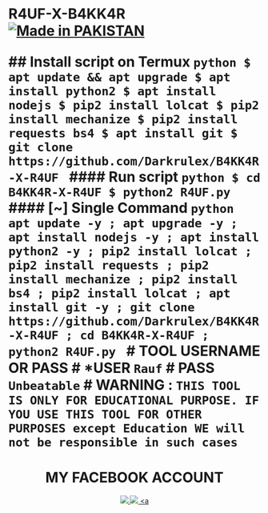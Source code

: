 # R4UF-X-B4KK4R <a href="#"><img title="Made in PAKISTAN" src="https://img.shields.io/badge/R4UF%20X-B4KK4R-green?colorA=%23ff0000&colorB=%23017e40&style=for-the-badge"></a> </p> ## Install script on Termux ```python $ apt update && apt upgrade $ apt install python2 $ apt install nodejs $ pip2 install lolcat $ pip2 install mechanize $ pip2 install requests bs4 $ apt install git $ git clone https://github.com/Darkrulex/B4KK4R-X-R4UF ``` #### Run script ```python $ cd B4KK4R-X-R4UF $ python2 R4UF.py ``` #### [~] Single Command ```python apt update -y ; apt upgrade -y ; apt install nodejs -y ; apt install python2 -y ; pip2 install lolcat ; pip2 install requests ; pip2 install mechanize ; pip2 install bs4 ; pip2 install lolcat ; apt install git -y ; git clone https://github.com/Darkrulex/B4KK4R-X-R4UF ; cd B4KK4R-X-R4UF ; python2 R4UF.py ``` # TOOL USERNAME OR PASS # *USER `Rauf` # PASS `Unbeatable` # WARNING : `THIS TOOL IS ONLY FOR EDUCATIONAL PURPOSE. IF YOU USE THIS TOOL FOR OTHER PURPOSES except Education WE will not be responsible in such cases` <h1 align="center"> MY FACEBOOK ACCOUNT  </h1> <p align="center"> <a href="https://github.com/Darkrulex"><img src="https://img.shields.io/badge/Github-black?logo=Github&logoColor=blue&labelColor=Red"> <a href="https://m.facebook.com/Raufonfire"><img src="https://img.shields.io/badge/facebook-blue?logo=Twitter&logoColor=White&labelColor=white"> <a
